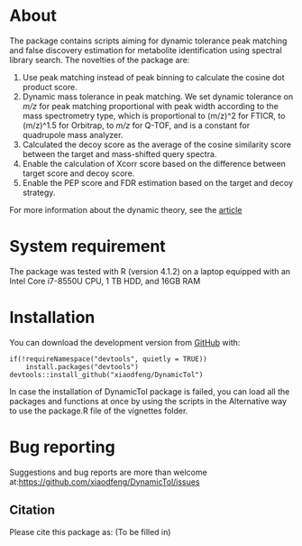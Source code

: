 # About
The package contains scripts aiming for dynamic tolerance peak matching and false discovery estimation for metabolite identification using spectral library search. The novelties of the package are:

1. Use peak matching instead of peak binning to calculate the cosine dot product score.
2. Dynamic mass tolerance in peak matching. We set dynamic tolerance on *m/z* for peak matching proportional with peak width according to the mass spectrometry type, which is proportional to (m/z)^2  for FTICR, to (m/z)^1.5 for Orbitrap, to *m/z* for Q-TOF, and is a constant for quadrupole mass analyzer.
3. Calculated the decoy score as the average of the cosine similarity score between the target and mass-shifted query spectra. 
4. Enable the calculation of Xcorr score based on the difference between target score and decoy score.
5. Enable the PEP score and FDR estimation based on the target and decoy strategy.

For more information about the dynamic theory, see the [article](https://www.sciencedirect.com/science/article/pii/S0003267021005006?via%3Dihub)

# System requirement

The package was tested with R (version 4.1.2) on a laptop equipped with an Intel Core i7-8550U CPU, 1 TB HDD, and 16GB RAM

# Installation

You can download the development version from [GitHub](https://github.com/xiaodfeng/DynamicTol) with:

```
if(!requireNamespace("devtools", quietly = TRUE))
    install.packages("devtools")
devtools::install_github("xiaodfeng/DynamicTol")
```
In case the installation of DynamicTol package is failed, you can load all the packages and functions at once by using the scripts in the Alternative way to use the package.R file of the vignettes folder.

# Bug reporting

Suggestions and bug reports are more than welcome at:<https://github.com/xiaodfeng/DynamicTol/issues>

## Citation

Please cite this package as: (To be filled in)

